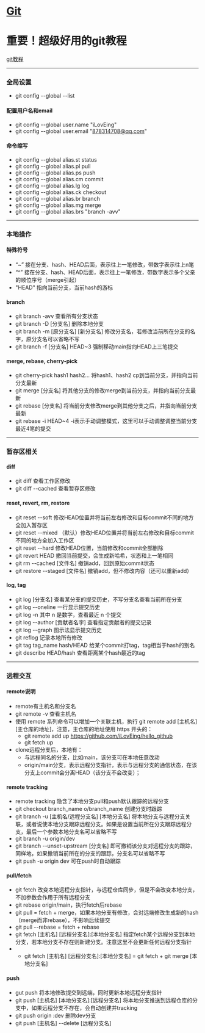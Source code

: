 # [Git](https://github.com/iLovEing/notebook/issues/3)

# 重要！超级好用的git教程
[git教程](https://learngitbranching.js.org/?locale=zh_CN)

---

### 全局设置
- git config --global  --list

#### 配置用户名和email
- git config --global user.name "iLovEing"
- git config --global user.email "878314708@qq.com"

#### 命令缩写
- git config --global alias.st status
- git config --global alias.pl pull
- git config --global alias.ps push
- git config --global alias.cm commit
- git config --global alias.lg log
- git config --global alias.ck checkout
- git config --global alias.br branch
- git config --global alias.mg merge
- git config --global alias.brs "branch -avv"

---

### 本地操作

#### 特殊符号
- “~” 接在分支、hash、HEAD后面，表示往上一笔修改，带数字表示往上n笔
- “^” 接在分支、hash、HEAD后面，表示往上一笔修改，带数字表示多个父亲的顺位序号（merge引起）
- "HEAD" 指向当前分支，当前hash的游标

#### branch
- git branch -avv 查看所有分支状态
- git branch -D [分支名] 删除本地分支
- git branch -m [原分支名] [新分支名] 修改分支名，若修改当前所在分支的名字，原分支名可以省略不写
- git branch -f [分支名] HEAD~3 强制移动main指向HEAD上三笔提交

#### merge, rebase, cherry-pick
- git cherry-pick hash1 hash2... 将hash1、hash2 cp到当前分支，并指向当前分支最新
- git merge [分支名] 将其他分支的修改merge到当前分支，并指向当前分支最新
- git rebase [分支名] 将当前分支修改merge到其他分支之后，并指向当前分支最新
- git rebase -i HEAD~4  -i表示手动调整模式，这里可以手动调整调整当前分支最近4笔的提交

---
### 暂存区相关

#### diff
- git diff 查看工作区修改
- git diff --cached 查看暂存区修改

#### reset, revert, rm, restore
- git reset --soft 修改HEAD位置并将当前左右修改和目标commit不同的地方全加入暂存区
- git reset --mixed （默认）修改HEAD位置并将当前左右修改和目标commit不同的地方全加入工作区
- git reset --hard 修改HEAD位置，当前修改和commit全部删除
- git revert HEAD 撤回当前提交，会生成新哈希，状态和上一笔相同
- git rm --cached [文件名] 撤销add，回到原始commit状态
- git restore --staged [文件名] 撤销add，但不修改内容（还可以重新add）

#### log, tag
- git log [分支名] 查看某分支的提交历史，不写分支名查看当前所在分支
- git log --oneline 一行显示提交历史
- git log -n 其中 n 是数字，查看最近 n 个提交
- git log --author [贡献者名字] 查看指定贡献者的提交记录
- git log --graph 图示法显示提交历史
- git reflog 记录本地所有修改
- git tag tag_name hash/HEAD 给某个commit打tag，tag相当于hash的别名
- git describe HEAD/hash 查看距离某个hash最近的tag


---

### 远程交互
 
#### remote说明
- remote有主机名和分支名
- git remote -v 查看主机名
- 使用 remote 系列命令可以增加一个关联主机，执行 git remote add [主机名] [主仓库的地址]，注意，主仓库的地址使用 https 开头的：
  - git remote add up https://github.com/iLovEing/hello_github
  - git fetch up
- clone远程分支后，本地有：
  - 与远程同名的分支，比如main，该分支可在本地任意改动
  - origin/main分支，表示远程分支指针，表示与远程分支的通信状态，在该分支上commit会分离HEAD（该分支不会改变）；

#### remote tracking
- remote tracking 隐含了本地分支pull和push默认跟踪的远程分支
- git checkout branch_name o/branch_name 创建分支时跟踪
- git branch -u [主机名/远程分支名] [本地分支名] 将本地分支与远程分支关联，或者说使本地分支跟踪远程分支。如果是设置当前所在分支跟踪远程分支，最后一个参数本地分支名可以省略不写
- git branch -u origin/dev
- git branch --unset-upstream [分支名] 即可撤销该分支对远程分支的跟踪，同样地，如果撤销当前所在的分支的跟踪，分支名可以省略不写
- git push -u origin dev 可在push时自动跟踪

#### pull/fetch
- git fetch 改变本地远程分支指针，与远程仓库同步，但是不会改变本地分支，不加参数会作用于所有远程分支
- git rebase origin/main，执行fetch后rebase
- git pull = fetch + merge，如果本地分支有修改，会对远端修改生成新的hash（merge而非rebase），不影响后续提交
- git pull --rebase = fetch + rebase
- git fetch [主机名] [远程分支名]:[本地分支名] 指定fetch某个远程分支到本地分支，若本地分支不存在则新建分支。注意这里不会更新任何远程分支指针
- - git fetch [主机名] [远程分支名]:[本地分支名] = git fetch + git merge [本地分支名]

#### push
- gut push 将本地修改提交到远端，同时更新本地远程分支指针
- git push [主机名] [本地分支名]:[远程分支名]  将本地分支推送到远程仓库的分支中，如果远程分支不存在，会自动创建并tracking
- git push origin :dev 删除dev分支
- git push [主机名] --delete [远程分支名]
